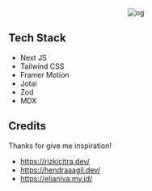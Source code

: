<div align="center">
  <img src="https://og-image.vercel.app/**Haikel's%20%20Website**%20.png?theme=dark&md=1&fontSize=100px&images=https%3A%2F%2Fassets.vercel.com%2Fimage%2Fupload%2Ffront%2Fassets%2Fdesign%2Fnextjs-white-logo.svg&images=https%3A%2F%2Fcdn.jsdelivr.net%2Fgh%2Fremojansen%2Flogo.ts%40master%2Fts.svg" alt="og" />
</div>

## Tech Stack

- Next JS
- Tailwind CSS
- Framer Motion
- Jotai
- Zod
- MDX

## Credits

Thanks for give me inspiration!

- https://rizkicitra.dev/
- https://hendraaagil.dev/
- https://elianiva.my.id/
